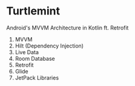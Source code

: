 # Turtlemint
Android's MVVM Architecture in Kotlin ft. Retrofit


1. MVVM
2. Hilt (Dependency Injection)
3. Live Data
4. Room Database
5. Retrofit
6. Glide
7. JetPack Libraries
